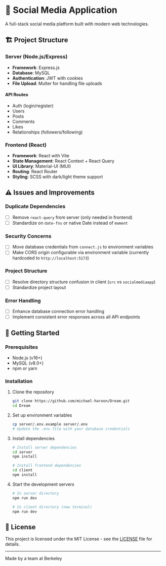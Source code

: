 # 🌟 Social Media Application

A full-stack social media platform built with modern web technologies.

## 🏗️ Project Structure

### Server (Node.js/Express)
- **Framework**: Express.js
- **Database**: MySQL
- **Authentication**: JWT with cookies
- **File Upload**: Multer for handling file uploads

#### API Routes
- Auth (login/register)
- Users
- Posts
- Comments
- Likes
- Relationships (followers/following)

### Frontend (React)
- **Framework**: React with Vite
- **State Management**: React Context + React Query
- **UI Library**: Material-UI (MUI)
- **Routing**: React Router
- **Styling**: SCSS with dark/light theme support

## ⚠️ Issues and Improvements

### Duplicate Dependencies
- [ ] Remove `react-query` from server (only needed in frontend)
- [ ] Standardize on `date-fns` or native Date instead of `moment`

### Security Concerns
- [ ] Move database credentials from `connect.js` to environment variables
- [ ] Make CORS origin configurable via environment variable (currently hardcoded to `http://localhost:5173`)

### Project Structure
- [ ] Resolve directory structure confusion in client (`src` vs `socialmediaapp`)
- [ ] Standardize project layout

### Error Handling
- [ ] Enhance database connection error handling
- [ ] Implement consistent error responses across all API endpoints

## 🚀 Getting Started

### Prerequisites
- Node.js (v16+)
- MySQL (v8.0+)
- npm or yarn

### Installation

1. Clone the repository
   ```bash
   git clone https://github.com/michael-haroon/Dream.git
   cd Dream
   ```

2. Set up environment variables
   ```bash
   cp server/.env.example server/.env
   # Update the .env file with your database credentials
   ```

3. Install dependencies
   ```bash
   # Install server dependencies
   cd server
   npm install
   
   # Install frontend dependencies
   cd client
   npm install
   ```

4. Start the development servers
   ```bash
   # In server directory
   npm run dev
   
   # In client directory (new terminal)
   npm run dev
   ```

## 📝 License

This project is licensed under the MIT License - see the [LICENSE](LICENSE) file for details.

---

Made by a team at Berkeley
